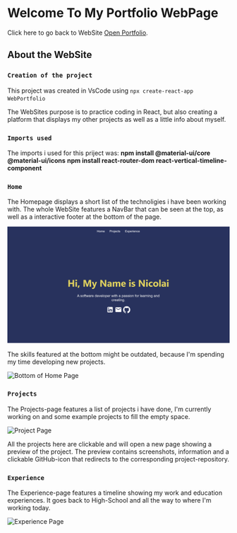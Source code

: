 # Welcome To My Portfolio WebPage

Click here to go back to WebSite [Open Portfolio](http://localhost:3000/).

## About the WebSite


### `Creation of the project`

This project was created in VsCode using `npx create-react-app WebPortfolio`

The WebSites purpose is to practice coding in React, but also creating a platform 
that displays my other projects as well as a little info about myself.

### `Imports used`

The imports i used for this priject was:
**npm install @material-ui/core @material-ui/icons**
**npm install react-router-dom react-vertical-timeline-component**

### `Home`

The Homepage displays a short list of the technoligies i have been working with.
The whole WebSite features a NavBar that can be seen at the top,
as well as a interactive footer at the bottom of the page.

![Top of Home Page](\src\Assets\home1.png)

The skills featured at the bottom might be outdated, because I'm spending my time 
developing new projects.

<img src="C:\Users\gangdnic\Pictures\Project\Portfolio\home2.png" title="Bottom of Home Page">


### `Projects`

The Projects-page features a list of projects i have done, I'm currently working on 
and some example projects to fill the empty space.

<img src="C:\Users\gangdnic\Pictures\Project\Portfolio\projects.png" title="Project Page">

All the projects here are clickable and will open a new page showing a preview of the project. 
The preview contains screenshots, information and a clickable GitHub-icon 
that redirects to the corresponding project-repository.


### `Experience`

The Experience-page features a timeline showing my work and education experiences.
It goes back to High-School and all the way to where I'm working today.

<img src="C:\Users\gangdnic\Pictures\Project\Portfolio\experience.png" title="Experience Page">